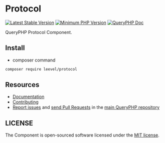 Protocol
=================

[![Latest Stable Version](http://img.shields.io/packagist/v/leevel/protocol.svg)](https://packagist.org/packages/leevel/protocol)
<a href="https://php.net"><img src="https://img.shields.io/badge/php-%3E%3D%207.4.0-8892BF.svg" alt="Minimum PHP Version"></a>
[![QueryPHP Doc](https://img.shields.io/badge/docs-passing-green.svg?maxAge=2592000)](https://www.queryphp.com/docs/)

QueryPHP Protocol Component.

## Install

- composer command

```bash
composer require leevel/protocol
```

Resources
---------

  * [Documentation](https://www.queryphp.com/docs/protocol/coroutine.html)
  * [Contributing](https://www.queryphp.com/docs/developer/)
  * [Report issues](https://github.com/hunzhiwange/framework/issues) and
    [send Pull Requests](https://github.com/hunzhiwange/framework/pulls)
    in the [main QueryPHP repository](https://github.com/hunzhiwange/framework)

## LICENSE

The Component is open-sourced software licensed under the [MIT license](LICENSE).